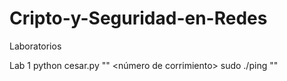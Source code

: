 # Cripto-y-Seguridad-en-Redes
Laboratorios


Lab 1
python cesar.py "<texto a cifrar>" <número de corrimiento>
sudo ./ping "<texto a enviar>"


